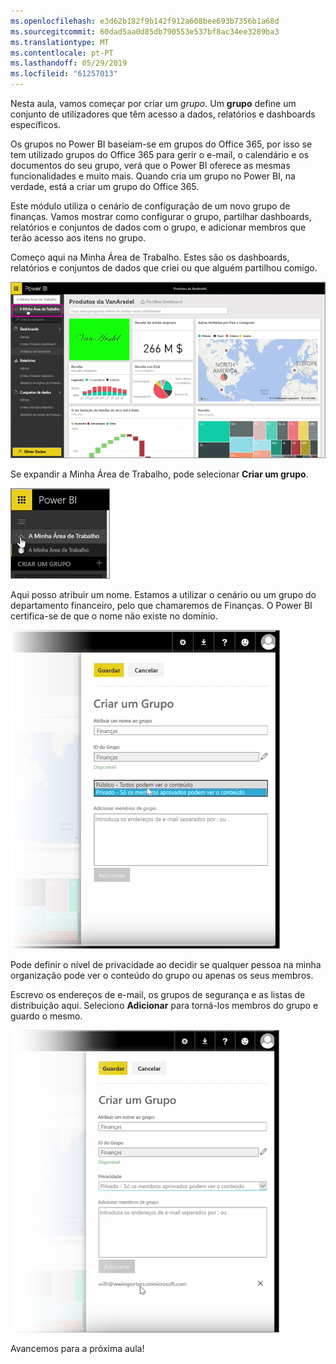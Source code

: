 ```yaml
---
ms.openlocfilehash: e3d62b182f9b142f912a608bee693b7356b1a68d
ms.sourcegitcommit: 60dad5aa0d85db790553e537bf8ac34ee3289ba3
ms.translationtype: MT
ms.contentlocale: pt-PT
ms.lasthandoff: 05/29/2019
ms.locfileid: "61257013"
---
```

Nesta aula, vamos começar por criar um *grupo*. Um **grupo** define um conjunto de utilizadores que têm acesso a dados, relatórios e dashboards específicos.

Os grupos no Power BI baseiam-se em grupos do Office 365, por isso se tem utilizado grupos do Office 365 para gerir o e-mail, o calendário e os documentos do seu grupo, verá que o Power BI oferece as mesmas funcionalidades e muito mais. Quando cria um grupo no Power BI, na verdade, está a criar um grupo do Office 365.

Este módulo utiliza o cenário de configuração de um novo grupo de finanças. Vamos mostrar como configurar o grupo, partilhar dashboards, relatórios e conjuntos de dados com o grupo, e adicionar membros que terão acesso aos itens no grupo.

Começo aqui na Minha Área de Trabalho. Estes são os dashboards, relatórios e conjuntos de dados que criei ou que alguém partilhou comigo.

![Partilhar e colaborar no Power BI](./media/6-1-create-groups/pbi_learn06_01myworkspace.png)

Se expandir a Minha Área de Trabalho, pode selecionar **Criar um grupo**.

![Partilhar e colaborar no Power BI](./media/6-1-create-groups/pbi_learn06_01expandmywkspace.png)

Aqui posso atribuir um nome. Estamos a utilizar o cenário ou um grupo do departamento financeiro, pelo que chamaremos de Finanças. O Power BI certifica-se de que o nome não existe no domínio.

![Partilhar e colaborar no Power BI](./media/6-1-create-groups/pbi_learn06_01creategroupdialog.png)

Pode definir o nível de privacidade ao decidir se qualquer pessoa na minha organização pode ver o conteúdo do grupo ou apenas os seus membros.

Escrevo os endereços de e-mail, os grupos de segurança e as listas de distribuição aqui. Seleciono **Adicionar** para torná-los membros do grupo e guardo o mesmo.

![Partilhar e colaborar no Power BI](./media/6-1-create-groups/pbi_learn06_01savegroup.png)

Avancemos para a próxima aula!

